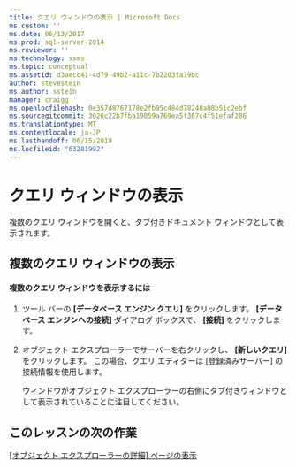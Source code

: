 ```yaml
---
title: クエリ ウィンドウの表示 | Microsoft Docs
ms.custom: ''
ms.date: 06/13/2017
ms.prod: sql-server-2014
ms.reviewer: ''
ms.technology: ssms
ms.topic: conceptual
ms.assetid: d3aecc41-4d79-49b2-a11c-7b2203fa79bc
author: stevestein
ms.author: sstein
manager: craigg
ms.openlocfilehash: 0e357d8767178e2fb95c484d78248a08b51c2ebf
ms.sourcegitcommit: 3026c22b7fba19059a769ea5f367c4f51efaf286
ms.translationtype: MT
ms.contentlocale: ja-JP
ms.lasthandoff: 06/15/2019
ms.locfileid: "63281992"
---
```

# <a name="display-the-query-window"></a>クエリ ウィンドウの表示
  複数のクエリ ウィンドウを開くと、タブ付きドキュメント ウィンドウとして表示されます。  
  
## <a name="viewing-multiple-query-windows"></a>複数のクエリ ウィンドウの表示  
  
#### <a name="to-view-multiple-query-windows"></a>複数のクエリ ウィンドウを表示するには  
  
1.  ツール バーの **[データベース エンジン クエリ]** をクリックします。 **[データベース エンジンへの接続]** ダイアログ ボックスで、 **[接続]** をクリックします。  
  
2.  オブジェクト エクスプローラーでサーバーを右クリックし、 **[新しいクエリ]** をクリックします。 この場合、クエリ エディターは [登録済みサーバー] の接続情報を使用します。  
  
     ウィンドウがオブジェクト エクスプローラーの右側にタブ付きウィンドウとして表示されていることに注目してください。  
  
## <a name="next-task-in-lesson"></a>このレッスンの次の作業  
 [[オブジェクト エクスプローラーの詳細] ページの表示](lesson-1-5-show-the-object-explorer-details-page.md)  
  
  
